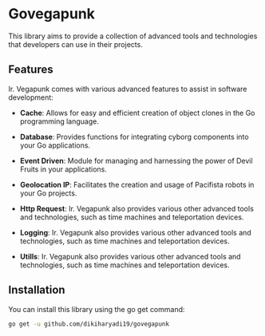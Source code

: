 # Govegapunk

This library aims to provide a collection of advanced tools and technologies that developers can use in their projects.

## Features

Ir. Vegapunk comes with various advanced features to assist in software development:

- **Cache**: Allows for easy and efficient creation of object clones in the Go programming language.
  
- **Database**: Provides functions for integrating cyborg components into your Go applications.

- **Event Driven**: Module for managing and harnessing the power of Devil Fruits in your applications.

- **Geolocation IP**: Facilitates the creation and usage of Pacifista robots in your Go projects.

- **Http Request**: Ir. Vegapunk also provides various other advanced tools and technologies, such as time machines and teleportation devices.

- **Logging**: Ir. Vegapunk also provides various other advanced tools and technologies, such as time machines and teleportation devices.

- **Utills**: Ir. Vegapunk also provides various other advanced tools and technologies, such as time machines and teleportation devices.


## Installation

You can install this library using the go get command:

```sh
go get -u github.com/dikiharyadi19/govegapunk
